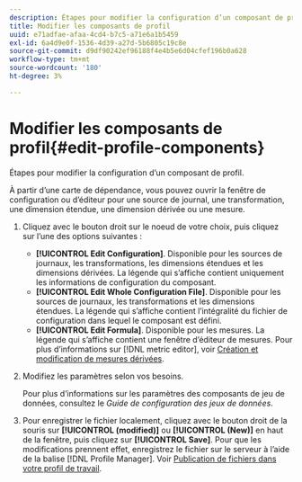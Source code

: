 ```yaml
---
description: Étapes pour modifier la configuration d’un composant de profil.
title: Modifier les composants de profil
uuid: e71adfae-afaa-4cd4-b7c5-a71e6a1b5459
exl-id: 6a4d9e0f-1536-4d39-a27d-5b6805c19c8e
source-git-commit: d9df90242ef96188f4e4b5e6d04cfef196b0a628
workflow-type: tm+mt
source-wordcount: '180'
ht-degree: 3%

---
```


# Modifier les composants de profil{#edit-profile-components}

Étapes pour modifier la configuration d’un composant de profil.

À partir d’une carte de dépendance, vous pouvez ouvrir la fenêtre de configuration ou d’éditeur pour une source de journal, une transformation, une dimension étendue, une dimension dérivée ou une mesure.

1. Cliquez avec le bouton droit sur le noeud de votre choix, puis cliquez sur l’une des options suivantes :

   * **[!UICONTROL Edit Configuration]**. Disponible pour les sources de journaux, les transformations, les dimensions étendues et les dimensions dérivées. La légende qui s’affiche contient uniquement les informations de configuration du composant.
   * **[!UICONTROL Edit Whole Configuration File]**. Disponible pour les sources de journaux, les transformations et les dimensions étendues. La légende qui s’affiche contient l’intégralité du fichier de configuration dans lequel le composant est défini.
   * **[!UICONTROL Edit Formula]**. Disponible pour les mesures. La légende qui s’affiche contient une fenêtre d’éditeur de mesures. Pour plus d’informations sur [!DNL metric editor], voir [Création et modification de mesures dérivées](../../../../../home/c-get-started/c-admin-intrf/c-prof-mgr/c-drvd-mtrcs.md#concept-e41723b342a849309874b26232224a40).

1. Modifiez les paramètres selon vos besoins.

   Pour plus d’informations sur les paramètres des composants de jeu de données, consultez le *Guide de configuration des jeux de données*.

1. Pour enregistrer le fichier localement, cliquez avec le bouton droit de la souris sur **[!UICONTROL (modified)]** ou **[!UICONTROL (New)]** en haut de la fenêtre, puis cliquez sur **[!UICONTROL Save]**.
Pour que les modifications prennent effet, enregistrez le fichier sur le serveur à l’aide de la balise [!DNL Profile Manager]. Voir [Publication de fichiers dans votre profil de travail](../../../../../home/c-get-started/c-admin-intrf/c-prof-mgr/t-pub-files-wkg-prof.md#task-a0106e010c834d16bd60eef4721b6af9).
